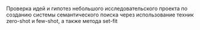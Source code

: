Проверка идей и гипотез небольшого исследовательского проекта по созданию системы семантического
поиска через использование техник zero-shot и few-shot, а также метода set-fit


